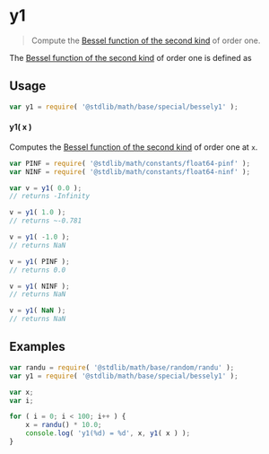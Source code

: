 # y1

> Compute the [Bessel function of the second kind][bessel-second-kind] of order one.

<section class="intro">

The [Bessel function of the second kind][bessel-second-kind] of order one is defined as

<!-- <equation class="equation" label="eq:bessel_second_kind_order_one" align="center" raw="Y_1(x) = \frac{1}{\pi} \int_0^\pi \sin(x \sin\theta - \theta) \, d\theta -\frac{1}{\pi} \int_0^\infty  \left[ e^t - e^{-t} \right]  e^{-x \sinh t} \, dt" alt="Bessel function of the second kind of order one"> -->

<!-- </equation> -->

</section>

<!-- ./intro -->

<section class="usage">

## Usage

``` javascript
var y1 = require( '@stdlib/math/base/special/bessely1' );
```

#### y1( x )

Computes the [Bessel function of the second kind][bessel-second-kind] of order one at `x`.

``` javascript
var PINF = require( '@stdlib/math/constants/float64-pinf' );
var NINF = require( '@stdlib/math/constants/float64-ninf' );

var v = y1( 0.0 );
// returns -Infinity

v = y1( 1.0 );
// returns ~-0.781

v = y1( -1.0 );
// returns NaN

v = y1( PINF );
// returns 0.0

v = y1( NINF );
// returns NaN

v = y1( NaN );
// returns NaN
```

</section>

<!-- /.usage -->


<section class="examples">

## Examples

``` javascript
var randu = require( '@stdlib/math/base/random/randu' );
var y1 = require( '@stdlib/math/base/special/bessely1' );

var x;
var i;

for ( i = 0; i < 100; i++ ) {
    x = randu() * 10.0;
    console.log( 'y1(%d) = %d', x, y1( x ) );
}
```

</section>

<!-- /.examples -->


<section class="links">

[bessel-second-kind]: https://en.wikipedia.org/wiki/Bessel_function#Bessel_functions_of_the_second_kind:_Y.CE.B1

</section>

<!-- /.links -->
